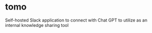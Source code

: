 # tomo

Self-hosted Slack application to connect with Chat GPT to utilize as an internal knowledge sharing tool
